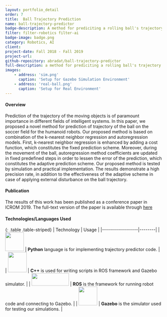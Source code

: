 ```yaml
---
layout: portfolio_detail
order: 7
title:  Ball Trajectory Prediction
name: ball-trajectory-predictor
badge-description: A method for prediciting a rolling ball's trajectory based on the combination of K-NN Regression and Autoregression methods.
filter: filter-robotics filter-ai
badge-image: badge.png
category: Robotics, AI
client:
project-date: Fall 2018 - Fall 2019
project-url:
github-repository: abradat/ball-trajectory-predictor
full-description: a method for prediciting a rolling ball's trajectory based on the combination of K-NN Regression and Autoregression methods.
images:
    - address: 'sim.png'
      caption: 'Setup for Gazebo Simulation Environment'
    - address: 'real-ball.png'
      caption: 'Setup for Real Environment'
---
```

#### Overview
Prediction of the trajectory of the moving objects is of paramount importance in different fields of intelligent systems. In this paper, we proposed a novel method for prediction of trajectory of the ball on the soccer field for the humanoid robots. Our proposed method is based on combination of the k-nearest neighbor regression and autoregression models. First, k-nearest neighbor regression is enhanced by adding a cost function, which constitutes the fixed prediction scheme. Moreover, during the movement of the ball, autoregression method coefficients are updated in fixed predefined steps in order to lessen the error of the prediction, which constitutes the adaptive prediction scheme. Our proposed method is tested by simulation and practical implementation. The results demonstrate a high precision rate, in addition to the effectiveness of the adaptive scheme in case of applying external disturbance on the ball trajectory.

#### Publication
The results of this work has been published as a conference paper in ICROM 2019. The full-text version of the paper is available through [here](https://www.researchgate.net/publication/336798460_Ball_Trajectory_Prediction_for_Humanoid_Robots_Combination_of_k-NN_Regression_and_Autoregression_Methods)

#### Technologies/Languages Used

{: .table .table-striped}
| Technology | Usage |
|------------------|--------|
| <img src="{{'assets/img/portfolio/technologies/python.png' | relative_url}}" width="60" height="60"> | **Python** language is for implementing trajectory predictor code. |
| <img src="{{'assets/img/portfolio/technologies/cpp.png' | relative_url}}" width="60" height="65"> | **C++** is used for writing scripts in ROS framework and Gazebo simulator. |
| <img src="{{'assets/img/portfolio/technologies/ros.png' | relative_url}}" width="120" height="40"> | **ROS** is the framework for running robot code and connecting to Gazebo. |
| <img src="{{'assets/img/portfolio/technologies/gazebo.png' | relative_url}}" width="60" height="60"> | **Gazebo** is the simulator used for testing our simulations. |